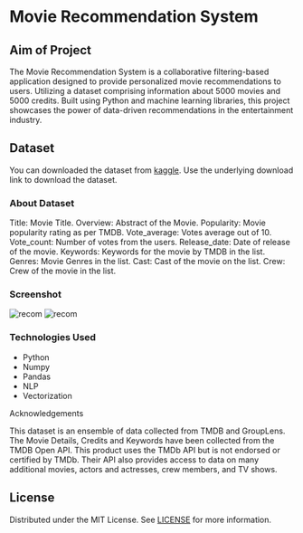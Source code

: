 # Movie Recommendation System

## Aim of Project
The Movie Recommendation System is a collaborative filtering-based application designed to provide personalized movie recommendations to users. Utilizing a dataset comprising information about 5000 movies and 5000 credits. Built using Python and machine learning libraries, this project showcases the power of data-driven recommendations in the entertainment industry.

## Dataset
You can downloaded the dataset from [kaggle](https://www.kaggle.com/datasets/tmdb/tmdb-movie-metadata). Use the underlying download link to download the dataset.

### About Dataset 
Title: Movie Title.
Overview: Abstract of the Movie.
Popularity: Movie popularity rating as per TMDB.
Vote_average: Votes average out of 10.
Vote_count: Number of votes from the users.
Release_date: Date of release of the movie.
Keywords: Keywords for the movie by TMDB in the list.
Genres: Movie Genres in the list.
Cast: Cast of the movie on the list.
Crew: Crew of the movie in the list.


### Screenshot

![recom](https://i.ibb.co/vxqCyC9/Screenshot-2024-02-09-at-1-12-35-AM.png)
![recom](https://i.ibb.co/fXqw2P7/Screenshot-2024-02-09-at-1-12-49-AM.png)

### Technologies Used

- Python
- Numpy
- Pandas
- NLP
- Vectorization


Acknowledgements

This dataset is an ensemble of data collected from TMDB and GroupLens. The Movie Details, Credits and Keywords have been collected from the TMDB Open API. This product uses the TMDb API but is not endorsed or certified by TMDb. Their API also provides access to data on many additional movies, actors and actresses, crew members, and TV shows.

## License
Distributed under the MIT License. See [LICENSE](https://github.com/ShaanCoding/ReadME-Generator/blob/main/LICENSE.md) for more information.
